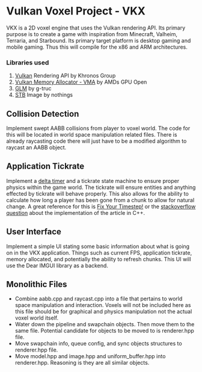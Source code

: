 # Vulkan Voxel Project - VKX

VKX is a 2D voxel engine that uses the Vulkan rendering API. Its primary purpose is to create a game with inspiration from Minecraft, Valheim, Terraria, and Starbound. Its primary target platform is desktop gaming and mobile gaming. Thus this will compile for the x86 and ARM architectures.

### Libraries used
1. [Vulkan](https://www.vulkan.org/) Rendering API by Khronos Group
2. [Vulkan Memory Allocator - VMA](https://gpuopen.com/vulkan-memory-allocator/) by AMDs GPU Open
3. [GLM](https://github.com/g-truc/glm) by g-truc
4. [STB](https://github.com/nothings/stb) Image by nothings

## Collision Detection
Implement swept AABB collisions from player to voxel world. The code for this will be located in world space manipulation related files. There is already raycasting code there will just have to be a modified algorithm to raycast an AABB object.

## Application Tickrate
Implement a [delta timer](https://en.wikipedia.org/wiki/Delta_timing) and a tickrate state machine to ensure proper physics within the game world. The tickrate will ensure entities and anything effected by tickrate will behave properly. This also allows for the ability to calculate how long a player has been gone from a chunk to allow for natural change. A great reference for this is [Fix Your Timestep!](https://www.gafferongames.com/post/fix_your_timestep/) or the [stackoverflow question](https://stackoverflow.com/questions/59441699/gaffer-on-games-timestep-stdchrono-implementation) about the implementation of the article in C++.

## User Interface
Implement a simple UI stating some basic information about what is going on in the VKX application. Things such as current FPS, application tickrate, memory allocated, and potentially the ability to refresh chunks. This UI will use the Dear IMGUI library as a backend.

## Monolithic Files
- Combine aabb.cpp and raycast.cpp into a file that pertains to world space manipulation and interaction. Voxels will not be included here as this file should be for graphical and physics manipulation not the actual voxel world itself.
- Water down the pipeline and swapchain objects. Then move them to the same file. Potential candidate for objects to be moved to is renderer.hpp file.
- Move swapchain info, queue config, and sync objects structures to renderer.hpp file.
- Move model.hpp and image.hpp and uniform_buffer.hpp into renderer.hpp. Reasoning is they are all similar objects.